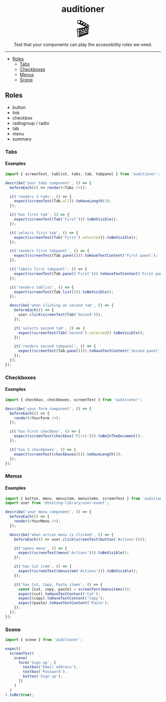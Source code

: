 <div align="center">
<h1>auditioner</h1>

<p style="font-size: 400%; line-height: 1; margin: 0">🎬</p>

<p>Test that your components can play the accessibility roles we need.</p>

</div>

---

<!-- START doctoc generated TOC please keep comment here to allow auto update -->
<!-- DON'T EDIT THIS SECTION, INSTEAD RE-RUN doctoc TO UPDATE -->

- [Roles](#roles)
  - [Tabs](#tabs)
  - [Checkboxes](#checkboxes)
  - [Menus](#menus)
  - [Scene](#scene)

<!-- END doctoc generated TOC please keep comment here to allow auto update -->

## Roles

- button
- link
- checkbox
- radiogroup / radio
- tab
- menu
- summary

### Tabs

#### Examples

```ts
import { screenTest, tablist, tabs, tab, tabpanel } from 'auditioner';

describe('your tabs component', () => {
  beforeEach(() => render(<Tabs />));

  it('renders 3 tabs', () => {
    expect(screenTest(Tab.all)).toHaveLength(3);
  });

  it('has first tab', () => {
    expect(screenTest(Tab('First'))).toBeVisible();
  });

  it('selects first tab', () => {
    expect(screenTest(Tab('First').selected)).toBeVisible();
  });

  it('renders first tabpanel', () => {
    expect(screenTest(Tab.panel())).toHaveTextContent('First panel');
  });

  it('labels first tabpanel', () => {
    expect(screenTest(Tab.panel('First'))).toHaveTextContent('First panel');
  });

  it('renders tablist', () => {
    expect(screenTest(Tab.list())).toBeVisible();
  });

  describe('when clicking on second tab', () => {
    beforeEach(() => {
      user.click(screenTest(Tab('Second')));
    });

    it('selects second tab', () => {
      expect(screenTest(Tab('Second').selected)).toBeVisible();
    });

    it('renders second tabpanel', () => {
      expect(screenTest(Tab.panel())).toHaveTextContent('Second panel');
    });
  });
});
```

### Checkboxes

#### Examples

```ts
import { checkbox, checkboxes, screenTest } from 'auditioner';

describe('your form component', () => {
  beforeEach(() => {
    render(<YourForm />);
  });

  it('has First checkbox', () => {
    expect(screenTest(checkbox('First'))).toBeInTheDocument();
  });

  it('has 3 checkboxes', () => {
    expect(screenTest(checkboxes())).toHaveLength(3);
  });
});
```

### Menus

#### Examples

```ts
import { button, menu, menuitem, menuitems, screenTest } from 'auditioner';
import user from '@testing-library/user-event';

describe('your menu component', () => {
  beforeEach(() => {
    render(<YourMenu />);
  });

  describe('when action menu is clicked', () => {
    beforeEach(() => user.click(screenTest(button('Actions'))));

    it('opens menu', () => {
      expect(screenTest(menu('Actions'))).toBeVisible();
    });

    it('has Cut item', () => {
      expect(screenTest(menuitem('Actions'))).toBeVisible();
    });

    it('has Cut, Copy, Paste items', () => {
      const [cut, copy, paste] = screenTest(menuitems());
      expect(cut).toHaveTextContent('Cut');
      expect(copy).toHaveTextContent('Copy');
      expect(paste).toHaveTextContent('Paste');
    });
  });
});
```

### Scene

```ts
import { scene } from 'auditioner';

expect(
  screenTest(
    scene(
      form('Sign up', [
        textbox('Email address'),
        textbox('Password'),
        button('Sign up'),
      ])
    )
  )
).toBe(true);
```
